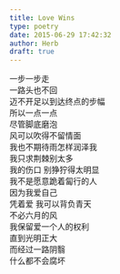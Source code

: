 ```yaml
---  
title: Love Wins  
type: poetry  
date: 2015-06-29 17:42:32  
author: Herb  
draft: true
---  
```

一步一步走  
一路头也不回  
迈不开足以到达终点的步幅  
所以一点一点  
尽管脚底磨泡    
风可以吹得不留情面  
我也不期待雨怎样润泽我  
我只求荆棘别太多  
我的伤口 别狰狞得太明显    
我不是愿意跪着匐行的人  
因为我爱自己  
凭着爱 我可以背负青天  
不必六月的风    
我保留爱一个人的权利  
直到光明正大  
而经过一路阴翳  
什么都不会腐坏
